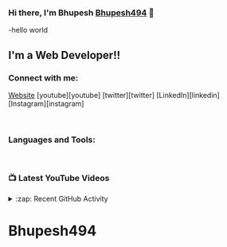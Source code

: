 ### Hi there, I'm Bhupesh [Bhupesh494][website] 👋

-hello world

## I'm a Web Developer!!

### Connect with me:

[Website][website]
[youtube][youtube]
[twitter][twitter]
[LinkedIn][linkedin]
[Instagram][instagram]

<br />

### Languages and Tools:

<br />

### 📺 Latest YouTube Videos

<details>
  <summary>:zap: Recent GitHub Activity</summary>

</details>

[website]:
[jsplaylist]:
[cssplaylist]:
[reactplaylist]:
# Bhupesh494
